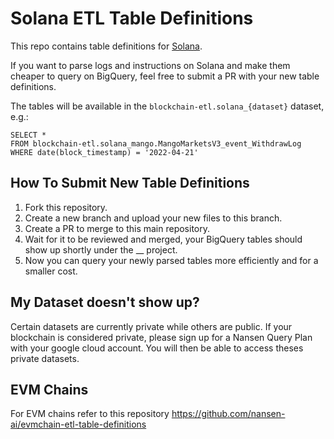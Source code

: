 # Solana ETL Table Definitions

This repo contains table definitions for [Solana](https://solana.com/).

If you want to parse logs and instructions on Solana and make them cheaper to query on BigQuery, feel free to submit a PR with your new table definitions.

The tables will be available in the `blockchain-etl.solana_{dataset}` dataset, e.g.:

```
SELECT *
FROM blockchain-etl.solana_mango.MangoMarketsV3_event_WithdrawLog 
WHERE date(block_timestamp) = '2022-04-21'
```

## How To Submit New Table Definitions

1. Fork this repository.
2. Create a new branch and upload your new files to this branch.
3. Create a PR to merge to this main repository.
4. Wait for it to be reviewed and merged, your BigQuery tables should show up shortly under the \_\_ project.
5. Now you can query your newly parsed tables more efficiently and for a smaller cost.

## My Dataset doesn't show up?

Certain datasets are currently private while others are public.
If your blockchain is considered private, please sign up for a Nansen Query Plan with your google cloud account.
You will then be able to access theses private datasets.

## EVM Chains

For EVM chains refer to this repository https://github.com/nansen-ai/evmchain-etl-table-definitions
